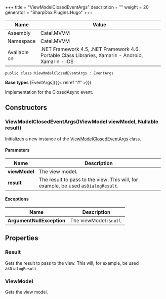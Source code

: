 

+++
title = "ViewModelClosedEventArgs" 
description = ""
weight = 20
generator = "SharpDox.Plugins.Hugo"
+++

Name|Value
---|---
Assembly|Catel.MVVM
Namespace|Catel.MVVM
Available on|.NET Framework 4.5, .NET Framework 4.6, Portable Class Libraries, Xamarin - Android, Xamarin - iOS

```
public class ViewModelClosedEventArgs : EventArgs
```

**Base types**
[EventArgs]({{< relref "#" >}})

implementation for the ClosedAsync event.

## Constructors

### ViewModelClosedEventArgs(IViewModel viewModel, Nullable<bool> result)

Initializes a new instance of the [ViewModelClosedEventArgs](#) class.

#### Parameters

Name|Description
---|---
**viewModel**|The view model.
**result**|The result to pass to the view. This will, for example, be used as`DialogResult`.

#### Exceptions

Name|Description
---|---
**ArgumentNullException**|The viewModel is`null`.

## Properties

### Result

Gets the result to pass to the view. This will, for example, be used as`DialogResult`

### ViewModel

Gets the view model.

